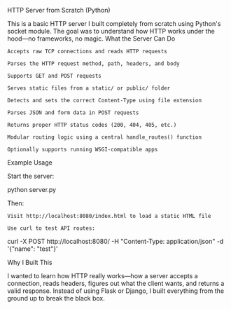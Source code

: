 HTTP Server from Scratch (Python)

This is a basic HTTP server I built completely from scratch using Python's socket module. The goal was to understand how HTTP works under the hood—no frameworks, no magic.
What the Server Can Do

    Accepts raw TCP connections and reads HTTP requests

    Parses the HTTP request method, path, headers, and body

    Supports GET and POST requests

    Serves static files from a static/ or public/ folder

    Detects and sets the correct Content-Type using file extension

    Parses JSON and form data in POST requests

    Returns proper HTTP status codes (200, 404, 405, etc.)

    Modular routing logic using a central handle_routes() function

    Optionally supports running WSGI-compatible apps

Example Usage

Start the server:

python server.py

Then:

    Visit http://localhost:8080/index.html to load a static HTML file

    Use curl to test API routes:

curl -X POST http://localhost:8080/ -H "Content-Type: application/json" -d '{"name": "test"}'

Why I Built This

I wanted to learn how HTTP really works—how a server accepts a connection, reads headers, figures out what the client wants, and returns a valid response. Instead of using Flask or Django, I built everything from the ground up to break the black box.